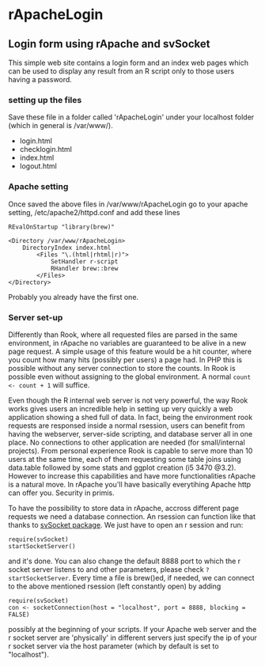 rApacheLogin
============

Login form using rApache and svSocket
-----------------------

This simple web site contains a login form and an index web pages which can be 
used to display any result from an R script only to those users having a password.

### setting up the files

Save these file in a folder called 'rApacheLogin' under your localhost folder (which
in general is /var/www/).

- login.html
- checklogin.html
- index.html
- logout.html


### Apache setting

Once saved the above files in /var/www/rApacheLogin
go to your apache setting, /etc/apache2/httpd.conf
and add these lines

```
REvalOnStartup "library(brew)"

<Directory /var/www/rApacheLogin>
	DirectoryIndex index.html
        <Files "\.(html|rhtml|r)">
        	SetHandler r-script
        	RHandler brew::brew
        </Files>
</Directory>
```

Probably you already have the first one.


### Server set-up

Differently than Rook, where all requested files are parsed in the same environment, in rApache no variables are guaranteed to be alive in a new page request. A simple usage of this feature would be a hit counter, where you count how many hits (possibly per users) a page had. In PHP this is possible without any server connection to store the counts. In Rook is possible even without assigning to the global environment. A normal `count <- count + 1` will suffice.

Even though the R internal web server is not very powerful, the way Rook works gives users an incredible help in setting up very quickly a web application showing a shed full of data. In fact, being the environment rook requests are responsed inside a normal rsession, users can benefit from having the webserver, server-side scripting, and database server all in one place. No connections to other application are needed (for small/internal projects). From personal experience Rook is capable to serve more than 10 users at the same time, each of them requesting some table joins using data.table followed by some stats and ggplot creation (i5 3470 @3.2). However to increase this capabilities and have more functionalities rApache is a natural move. In rApache you'll have basically everytihing Apache http can offer you. Security in primis.

To have the possibility to store data in rApache, accross different page requests we need a database connection. An rsession can function like that thanks to [svSocket package](http://cran.r-project.org/web/packages/svSocket/index.html). We just have to open an r session and run:

```
require(svSocket)
startSocketServer()
```

and it's done. You can also change the default 8888 port to which the r socket server listens to and other parameters, please check `?startSocketServer`. Every time a file is brew()ed, if needed, we can connect to the above mentioned rsession (left constantly open) by adding

```
require(svSocket)
con <- socketConnection(host = "localhost", port = 8888, blocking = FALSE)
```

possibly at the beginning of your scripts. If your Apache web server and the r socket server are 'physically' in different servers just specify the ip of your r socket server via the host parameter (which by default is set to "localhost").














